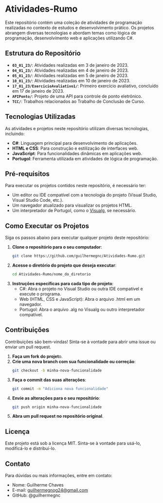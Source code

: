 # Atividades-Rumo

Este repositório contém uma coleção de atividades de programação realizadas no contexto de estudos e desenvolvimento prático. Os projetos abrangem diversas tecnologias e abordam temas como lógica de programação, desenvolvimento web e aplicações utilizando C#.

## Estrutura do Repositório

- **`03_01_23/`**: Atividades realizadas em 3 de janeiro de 2023.
- **`04_01_23/`**: Atividades realizadas em 4 de janeiro de 2023.
- **`05_01_23/`**: Atividades realizadas em 5 de janeiro de 2023.
- **`10_01_23/`**: Atividades realizadas em 10 de janeiro de 2023.
- **`17_01_23/ExercicioAvaliativo1/`**: Primeiro exercício avaliativo, concluído em 17 de janeiro de 2023.
- **`APIPonto/`**: Projeto de uma API para controle de ponto eletrônico.
- **`TCC/`**: Trabalhos relacionados ao Trabalho de Conclusão de Curso.

## Tecnologias Utilizadas

As atividades e projetos neste repositório utilizam diversas tecnologias, incluindo:

- **C#**: Linguagem principal para desenvolvimento de aplicações.
- **HTML e CSS**: Para construção e estilização de interfaces web.
- **JavaScript**: Para funcionalidades dinâmicas em aplicações web.
- **Portugol**: Ferramenta utilizada em atividades de lógica de programação.

## Pré-requisitos

Para executar os projetos contidos neste repositório, é necessário ter:

- Um editor ou IDE compatível com a tecnologia do projeto (Visual Studio, Visual Studio Code, etc.).
- Um navegador atualizado para visualizar os projetos HTML.
- Um interpretador de Portugol, como o [Visualg](https://visualg3.com.br/), se necessário.

## Como Executar os Projetos

Siga os passos abaixo para executar qualquer projeto deste repositório:

1. **Clone o repositório para o seu computador**:
   ```bash
   git clone https://github.com/guilhermegnc/Atividades-Rumo.git
2. **Acesse o diretório do projeto que deseja executar**:
    ```bash
    cd Atividades-Rumo/nome_do_diretorio
3. **Instruções específicas para cada tipo de projeto**:
    - C#: Abra o projeto no Visual Studio ou outra IDE compatível e execute o programa.
    - Web (HTML, CSS e JavaScript): Abra o arquivo .html em um navegador.
    - Portugol: Abra o arquivo .alg no Visualg ou outro interpretador compatível.

## Contribuições

Contribuições são bem-vindas! Sinta-se à vontade para abrir uma issue ou enviar um pull request.

1. **Faça um fork do projet**o.
2. **Crie uma nova branch com sua funcionalidade ou correção**:
    ```bash
    git checkout -b minha-nova-funcionalidade
3. **Faça o commit das suas alterações**:
    ```bash
    git commit -m "Adiciona nova funcionalidade"
4. **Envie as alterações para o seu repositório**:
    ```bash
    git push origin minha-nova-funcionalidade
5. **Abra um pull request no repositório original**.

## Licença

Este projeto está sob a licença MIT. Sinta-se à vontade para usá-lo, modificá-lo e distribuí-lo.

## Contato

Para dúvidas ou mais informações, entre em contato:

- Nome: Guilherme Chaves
- E-mail: guilhermegnog24@gmail.com
- GitHub: @guilhermegnc

